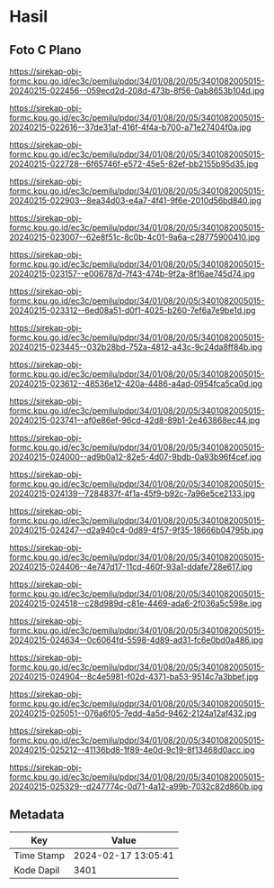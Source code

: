 # Hasil

## Foto C Plano

https://sirekap-obj-formc.kpu.go.id/ec3c/pemilu/pdpr/34/01/08/20/05/3401082005015-20240215-022456--059ecd2d-208d-473b-8f56-0ab8653b104d.jpg

https://sirekap-obj-formc.kpu.go.id/ec3c/pemilu/pdpr/34/01/08/20/05/3401082005015-20240215-022616--37de31af-416f-4f4a-b700-a71e27404f0a.jpg

https://sirekap-obj-formc.kpu.go.id/ec3c/pemilu/pdpr/34/01/08/20/05/3401082005015-20240215-022728--6f65746f-e572-45e5-82ef-bb2155b95d35.jpg

https://sirekap-obj-formc.kpu.go.id/ec3c/pemilu/pdpr/34/01/08/20/05/3401082005015-20240215-022903--8ea34d03-e4a7-4f41-9f6e-2010d56bd840.jpg

https://sirekap-obj-formc.kpu.go.id/ec3c/pemilu/pdpr/34/01/08/20/05/3401082005015-20240215-023007--62e8f51c-8c0b-4c01-9a6a-c28775900410.jpg

https://sirekap-obj-formc.kpu.go.id/ec3c/pemilu/pdpr/34/01/08/20/05/3401082005015-20240215-023157--e006787d-7f43-474b-9f2a-8f16ae745d74.jpg

https://sirekap-obj-formc.kpu.go.id/ec3c/pemilu/pdpr/34/01/08/20/05/3401082005015-20240215-023312--6ed08a51-d0f1-4025-b260-7ef6a7e9be1d.jpg

https://sirekap-obj-formc.kpu.go.id/ec3c/pemilu/pdpr/34/01/08/20/05/3401082005015-20240215-023445--032b28bd-752a-4812-a43c-9c24da8ff84b.jpg

https://sirekap-obj-formc.kpu.go.id/ec3c/pemilu/pdpr/34/01/08/20/05/3401082005015-20240215-023612--48536e12-420a-4486-a4ad-0954fca5ca0d.jpg

https://sirekap-obj-formc.kpu.go.id/ec3c/pemilu/pdpr/34/01/08/20/05/3401082005015-20240215-023741--af0e86ef-96cd-42d8-89b1-2e463868ec44.jpg

https://sirekap-obj-formc.kpu.go.id/ec3c/pemilu/pdpr/34/01/08/20/05/3401082005015-20240215-024000--ad9b0a12-82e5-4d07-9bdb-0a93b96f4cef.jpg

https://sirekap-obj-formc.kpu.go.id/ec3c/pemilu/pdpr/34/01/08/20/05/3401082005015-20240215-024139--7284837f-4f1a-45f9-b92c-7a96e5ce2133.jpg

https://sirekap-obj-formc.kpu.go.id/ec3c/pemilu/pdpr/34/01/08/20/05/3401082005015-20240215-024247--d2a940c4-0d89-4f57-9f35-18666b04795b.jpg

https://sirekap-obj-formc.kpu.go.id/ec3c/pemilu/pdpr/34/01/08/20/05/3401082005015-20240215-024406--4e747d17-11cd-460f-93a1-ddafe728e617.jpg

https://sirekap-obj-formc.kpu.go.id/ec3c/pemilu/pdpr/34/01/08/20/05/3401082005015-20240215-024518--c28d989d-c81e-4469-ada6-2f036a5c598e.jpg

https://sirekap-obj-formc.kpu.go.id/ec3c/pemilu/pdpr/34/01/08/20/05/3401082005015-20240215-024634--0c6064fd-5598-4d89-ad31-fc6e0bd0a486.jpg

https://sirekap-obj-formc.kpu.go.id/ec3c/pemilu/pdpr/34/01/08/20/05/3401082005015-20240215-024904--8c4e5981-f02d-4371-ba53-9514c7a3bbef.jpg

https://sirekap-obj-formc.kpu.go.id/ec3c/pemilu/pdpr/34/01/08/20/05/3401082005015-20240215-025051--076a6f05-7edd-4a5d-9462-2124a12af432.jpg

https://sirekap-obj-formc.kpu.go.id/ec3c/pemilu/pdpr/34/01/08/20/05/3401082005015-20240215-025212--41136bd8-1f89-4e0d-9c19-8f13468d0acc.jpg

https://sirekap-obj-formc.kpu.go.id/ec3c/pemilu/pdpr/34/01/08/20/05/3401082005015-20240215-025329--d247774c-0d71-4a12-a99b-7032c82d860b.jpg


## Metadata

| Key        | Value               |
| ---------- | ------------------- |
| Time Stamp | 2024-02-17 13:05:41 |
| Kode Dapil | 3401                |



